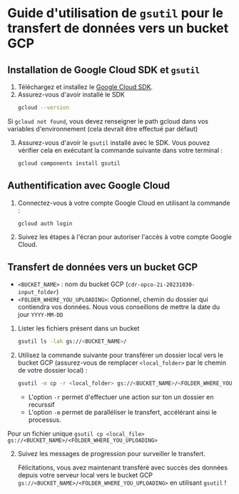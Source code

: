 # Guide d'utilisation de `gsutil` pour le transfert de données vers un bucket GCP

## Installation de Google Cloud SDK et `gsutil`

1. Téléchargez et installez le [Google Cloud SDK](https://cloud.google.com/sdk/docs/install).
2. Assurez-vous d'avoir installé le SDK
    ```bash
    gcloud --version
    ```
Si `gcloud not found`, vous devez renseigner le path gcloud dans vos variables d'environnement (cela devrait être effectué par défaut)
    
3. Assurez-vous d'avoir le `gsutil` installé avec le SDK. Vous pouvez vérifier cela en exécutant la commande suivante dans votre terminal :
    ```bash
    gcloud components install gsutil
    ```

## Authentification avec Google Cloud

1. Connectez-vous à votre compte Google Cloud en utilisant la commande :
    ```bash
    gcloud auth login
    ```

2. Suivez les étapes à l'écran pour autoriser l'accès à votre compte Google Cloud.

## Transfert de données vers un bucket GCP

- `<BUCKET_NAME>` : nom du bucket GCP (`cdr-opco-2i-20231030-input_folder`)
- `<FOLDER_WHERE_YOU_UPLOADING>`: Optionnel, chemin du dossier qui contiendra vos données. Nous vous conseillons de mettre la date du jour `YYYY-MM-DD`

1. Lister les fichiers présent dans un bucket
    ```bash
    gsutil ls -lah gs://<BUCKET_NAME>/
    ```

1. Utilisez la commande suivante pour transférer un dossier local vers le bucket GCP (assurez-vous de remplacer `<local_folder>` par le chemin de votre dossier local) :
    ```bash
    gsutil -m cp -r <local_folder> gs://<BUCKET_NAME>/<FOLDER_WHERE_YOU_UPLOADING>
    ```
   - L'option `-r` permet d'effectuer une action sur ton un dossier en recurssif
   - L'option `-m` permet de paralléliser le transfert, accélérant ainsi le processus.

Pour un fichier unique
    ```
    gsutil cp <local_file> gs://<BUCKET_NAME>/<FOLDER_WHERE_YOU_UPLOADING>
    ```

2. Suivez les messages de progression pour surveiller le transfert.

   Félicitations, vous avez maintenant transféré avec succès des données depuis votre serveur local vers le bucket GCP `gs://<BUCKET_NAME>/<FOLDER_WHERE_YOU_UPLOADING>` en utilisant `gsutil` !
